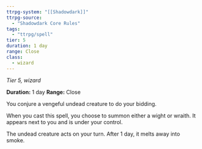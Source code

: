 ```yaml
---
ttrpg-system: "[[Shadowdark]]"
ttrpg-source: 
  - "Shadowdark Core Rules"
tags:
  - "ttrpg/spell"
tier: 5
duration: 1 day
range: Close
class:
  - wizard
---
```

*Tier 5, wizard*

**Duration:** 1 day
**Range:** Close

You conjure a vengeful undead creature to do your bidding.

When you cast this spell, you choose to summon either a wight or wraith. It appears next to you and is under your control.

The undead creature acts on your turn. After 1 day, it melts away into smoke.


